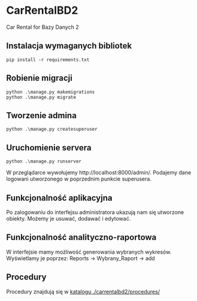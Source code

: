 # CarRentalBD2
Car Rental for Bazy Danych 2


## Instalacja wymaganych bibliotek
```
pip install -r requirements.txt
```

## Robienie migracji
```
python .\manage.py makemigrations
python .\manage.py migrate
```
## Tworzenie admina
```
python .\manage.py createsuperuser
```

## Uruchomienie servera
```
python .\manage.py runserver
```
W przeglądarce wywołujemy http://localhost:8000/admin/. Podajemy dane logowani utworzonego w poprzednim punkcie superusera.

## Funkcjonalność aplikacyjna

Po zalogowaniu do interfejsu administratora ukazują nam się utworzone obiekty. Możemy je usuwać, dodawać i edytować.

## Funkcjonalność analityczno-raportowa

W interfejsie mamy możliwość generowania wybranych wykresów. Wyświetlamy je poprzez: Reports -> Wybrany_Raport -> add

## Procedury

Procedury znajdują się w [katalogu ./carrentalbd2/procedures/](./carrentalbd2/procedures/) 


